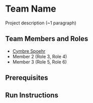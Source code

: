 # Team Name

Project description (~1 paragraph)

## Team Members and Roles

* [Cymbre Spoehr](https://github.com/cymbre1/CIS350-HW2-Spoehr)
* Member 2 (Role 3, Role 4)
* Member 3 (Role 5, Role 6)

## Prerequisites

## Run Instructions
